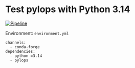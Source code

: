 # Test pylops with Python 3.14
[![Pipeline](https://github.com/jan-janssen/pylops/actions/workflows/test.yml/badge.svg)](https://github.com/jan-janssen/pylops/actions/workflows/test.yml)

Environment: `environment.yml`
```
channels:
  - conda-forge
dependencies:
  - python =3.14
  - pylops
```
